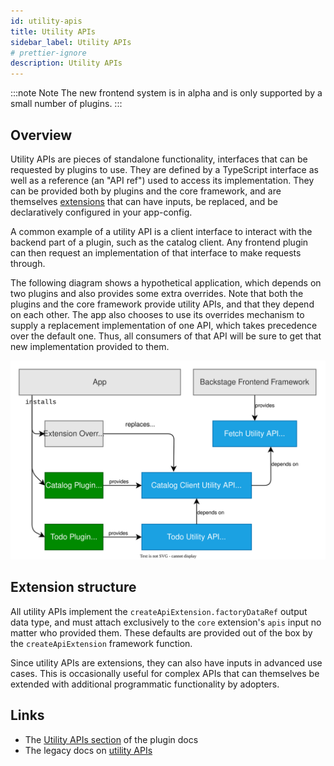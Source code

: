 ```yaml
---
id: utility-apis
title: Utility APIs
sidebar_label: Utility APIs
# prettier-ignore
description: Utility APIs
---
```


:::note Note
The new frontend system is in alpha and is only supported by a small number of plugins.
:::

## Overview

Utility APIs are pieces of standalone functionality, interfaces that can be requested by plugins to use. They are defined by a TypeScript interface as well as a reference (an "API ref") used to access its implementation. They can be provided both by plugins and the core framework, and are themselves [extensions](../architecture/20-extensions.md) that can have inputs, be replaced, and be declaratively configured in your app-config.

A common example of a utility API is a client interface to interact with the backend part of a plugin, such as the catalog client. Any frontend plugin can then request an implementation of that interface to make requests through.

The following diagram shows a hypothetical application, which depends on two plugins and also provides some extra overrides. Note that both the plugins and the core framework provide utility APIs, and that they depend on each other. The app also chooses to use its overrides mechanism to supply a replacement implementation of one API, which takes precedence over the default one. Thus, all consumers of that API will be sure to get that new implementation provided to them.

![frontend system utility apis diagram](../../assets/frontend-system/architecture-utility-apis.drawio.svg)

## Extension structure

All utility APIs implement the `createApiExtension.factoryDataRef` output data type, and must attach exclusively to the `core` extension's `apis` input no matter who provided them. These defaults are provided out of the box by the `createApiExtension` framework function.

Since utility APIs are extensions, they can also have inputs in advanced use cases. This is occasionally useful for complex APIs that can themselves be extended with additional programmatic functionality by adopters.

## Links

- The [Utility APIs section](../utility-apis/01-index.md) of the plugin docs
- The legacy docs on [utility APIs](../../api/utility-apis.md)
